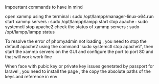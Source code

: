 Impoertant commands to have in mind 

open xammp using the terminal : sudo /opt/lampp/manager-linux-x64.run
start xammp servers : sudo /opt/lampp/lampp start
stop apache : sudo systemctl stop apache2
check the status of xammp servers : sudo /opt/lampp/lampp status

To resolve the error of phpmyadmin not loading , you need to stop the default apache2 using the command 'sudo systemctl stop apache2', then start the xammp servers on the GUI and configure the port to port 80 and that will work work fine 

When face with pubic key or private key issues genetated by passport for laravel , you need to install the page , the copy the absolute paths of the keys and reference in env 